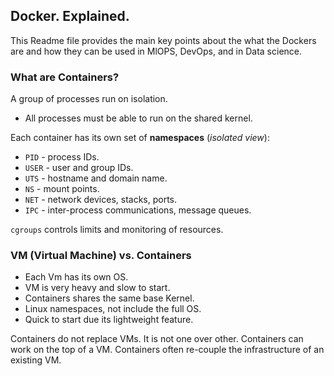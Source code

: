 ## Docker. Explained.

This Readme file provides the main key points about the what the Dockers are and how they can be used in MlOPS, DevOps, and in Data science.

### What are Containers?
<p>A group of processes run on isolation.
<ul>
  <li>All processes must be able to run on the shared kernel.</li>
</ul></p>

<p>Each container has its own set of <b>namespaces</b> (<i>isolated view</i>):
<ul>
  <li><code>PID</code> - process IDs.</li>
  <li><code>USER</code> - user and group IDs.</li>
  <li><code>UTS</code> - hostname and domain name.</li>
  <li><code>NS</code> - mount points.</li>
  <li><code>NET</code> - network devices, stacks, ports.</li>
  <li><code>IPC</code> - inter-process communications, message queues.</li>
</ul>
<code>cgroups</code> controls limits and monitoring of resources.
</p>

### VM (Virtual Machine) vs. Containers
<p>
<ul>
  <li>Each Vm has its own OS.</li>
  <li>VM is very heavy and slow to start.</li>
  <li>Containers shares the same base Kernel.</li>
  <li>Linux namespaces, not include the full OS.</li>
  <li>Quick to start due its lightweight feature.</li>
</ul>
Containers do not replace VMs. It is not one over other. Containers can work on the top of a VM. Containers often re-couple the infrastructure of an existing VM.
</p>

